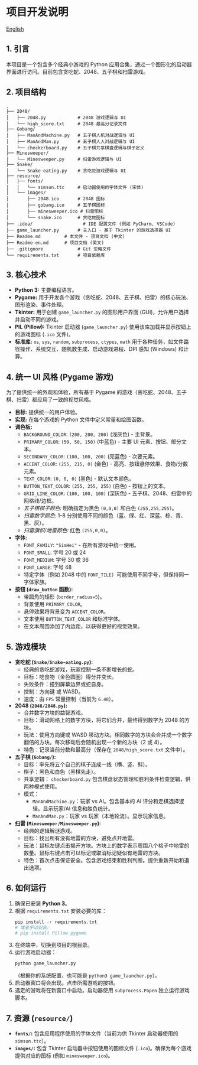 # 项目开发说明

[English](Readme-en.md)
## 1. 引言

本项目是一个包含多个经典小游戏的 Python 应用合集，通过一个图形化的启动器界面进行访问。目前包含贪吃蛇、2048、五子棋和扫雷游戏。

## 2. 项目结构

```
.
├── 2048/
│   ├── 2048.py            # 2048 游戏逻辑与 UI
│   └── high_score.txt     # 2048 最高分记录文件
├── Gobang/
│   ├── ManAndMachine.py   # 五子棋人机对战逻辑与 UI
│   ├── ManAndMan.py       # 五子棋人人对战逻辑与 UI
│   └── checkerboard.py    # 五子棋共享棋盘逻辑与棋子定义
├── Minesweeper/
│   └── Minesweeper.py     # 扫雷游戏逻辑与 UI
├── Snake/
│   └── Snake-eating.py    # 贪吃蛇游戏逻辑与 UI
├── resource/
│   ├── fonts/
│   │   └── simsun.ttc     # 启动器使用的字体文件 (宋体)
│   └── images/
│       ├── 2048.ico       # 2048 图标
│       ├── gobang.ico     # 五子棋图标
│       ├── minesweeper.ico # 扫雷图标
│       └── snake.ico      # 贪吃蛇图标
├── .idea/                   # IDE 配置文件 (例如 PyCharm, VSCode)
├── game_launcher.py       # 主入口 - 基于 Tkinter 的游戏选择器 UI
├── Readme.md         # 本文件 - 项目文档 (中文)
├── Readme-en.md      # 项目文档 (英文)
├── .gitignore             # Git 忽略文件
└── requirements.txt       # 项目依赖库
```

## 3. 核心技术

*   **Python 3:** 主要编程语言。
*   **Pygame:** 用于开发各个游戏（贪吃蛇、2048、五子棋、扫雷）的核心玩法、图形渲染、事件处理。
*   **Tkinter:** 用于创建 `game_launcher.py` 的图形用户界面 (GUI)，允许用户选择并启动不同的游戏。
*   **PIL (Pillow):** Tkinter 启动器 (`game_launcher.py`) 使用该库加载并显示按钮上的游戏图标 (`.ico` 文件)。
*   **标准库:** `os`, `sys`, `random`, `subprocess`, `ctypes`, `math` 用于各种任务，如文件路径操作、系统交互、随机数生成、启动游戏进程、DPI 感知 (Windows) 和计算。

## 4. 统一 UI 风格 (Pygame 游戏)

为了提供统一的外观和体验，所有基于 Pygame 的游戏（贪吃蛇、2048、五子棋、扫雷）都应用了一致的视觉风格。

*   **目标:** 提供统一的用户体验。
*   **实现:** 在每个游戏的 Python 文件中定义常量和绘图函数。
*   **调色板:**
    *   `BACKGROUND_COLOR`: `(200, 200, 200)` (浅灰色) - 主背景。
    *   `PRIMARY_COLOR`: `(50, 50, 150)` (中蓝色) - 主要 UI 元素、按钮、部分文本。
    *   `SECONDARY_COLOR`: `(100, 100, 200)` (亮蓝色) - 次要元素。
    *   `ACCENT_COLOR`: `(255, 215, 0)` (金色) - 高亮、按钮悬停效果、食物/分数元素。
    *   `TEXT_COLOR`: `(0, 0, 0)` (黑色) - 默认文本颜色。
    *   `BUTTON_TEXT_COLOR`: `(255, 255, 255)` (白色) - 按钮上的文本。
    *   `GRID_LINE_COLOR`: `(100, 100, 100)` (深灰色) - 五子棋、2048、扫雷中的网格线/边框。
    *   *五子棋棋子颜色:* 明确指定为黑色 `(0,0,0)` 和白色 `(255,255,255)`。
    *   *扫雷数字颜色:* 1-8 分别使用不同的颜色（蓝、绿、红、深蓝、棕、青、黑、灰）。
    *   *扫雷旗帜/地雷颜色:* 红色 `(255,0,0)`。
*   **字体:**
    *   `FONT_FAMILY`: `"SimHei"` - 在所有游戏中统一使用。
    *   `FONT_SMALL`: 字号 20 或 24
    *   `FONT_MEDIUM`: 字号 30 或 36
    *   `FONT_LARGE`: 字号 48
    *   特定字体（例如 2048 中的 `FONT_TILE`）可能使用不同字号，但保持同一字体家族。
*   **按钮 (`draw_button` 函数):**
    *   带圆角的矩形 (`border_radius=5`)。
    *   背景使用 `PRIMARY_COLOR`。
    *   悬停效果将背景变为 `ACCENT_COLOR`。
    *   文本使用 `BUTTON_TEXT_COLOR` 和标准字体。
    *   在文本周围添加了内边距，以获得更好的视觉效果。

## 5. 游戏模块

*   **贪吃蛇 (`Snake/Snake-eating.py`):**
    *   经典的贪吃蛇游戏，玩家控制一条不断增长的蛇。
    *   目标：吃食物（金色圆圈）得分并变长。
    *   失败条件：撞到屏幕边界或蛇自身。
    *   控制：方向键 或 WASD。
    *   速度：由 `FPS` 常量控制（当前为 `6.48`）。
*   **2048 (`2048/2048.py`):**
    *   合并数字方块的益智游戏。
    *   目标：滑动网格上的数字方块，将它们合并，最终得到数字为 2048 的方块。
    *   玩法：使用方向键或 WASD 移动方块。相同数字的方块会合并成一个数字翻倍的方块。每次移动后会随机出现一个新的方块（2 或 4）。
    *   特色：记录当前分数和最高分（保存在 `2048/high_score.txt` 文件中）。
*   **五子棋 (`Gobang/`):**
    *   目标：率先将五个自己的棋子连成一线（横、竖、斜）。
    *   棋子：黑色和白色（黑棋先走）。
    *   共享逻辑： `checkerboard.py` 包含棋盘状态管理和胜利条件检查逻辑，供两种模式使用。
    *   模式：
        *   `ManAndMachine.py`：玩家 vs AI。包含基本的 AI 评分和走棋选择逻辑。显示玩家/AI 信息和胜负统计。
        *   `ManAndMan.py`：玩家 vs 玩家（本地轮流）。显示玩家信息。
*   **扫雷 (`Minesweeper/Minesweeper.py`):**
    *   经典的逻辑解谜游戏。
    *   目标：找出所有没有地雷的方块，避免点开地雷。
    *   玩法：鼠标左键点击揭开方块。方块上的数字表示周围八个格子中地雷的数量。鼠标右键点击可以标记或取消标记疑似有地雷的方块。
    *   特色：首次点击保证安全。包含游戏结束和胜利判断。提供重新开始和退出选项。

## 6. 如何运行

1.  确保已安装 **Python 3**。
2.  根据 `requirements.txt` 安装必要的库：
    ```bash
    pip install -r requirements.txt
    # 或者手动安装:
    # pip install Pillow pygame
    ```
3.  在终端中，切换到项目的根目录。
4.  运行游戏启动器：
    ```bash
    python game_launcher.py
    ```
    （根据你的系统配置，也可能是 `python3 game_launcher.py`）。
5.  启动器窗口将会出现。点击所需游戏的按钮。
6.  选定的游戏将在新窗口中启动。启动器使用 `subprocess.Popen` 独立运行游戏脚本。

## 7. 资源 (`resource/`)

*   **`fonts/`:** 包含应用程序使用的字体文件（当前为供 Tkinter 启动器使用的 `simsun.ttc`）。
*   **`images/`:** 包含 Tkinter 启动器中按钮使用的图标文件 (`.ico`)。确保为每个游戏提供对应的图标 (例如 `minesweeper.ico`)。

